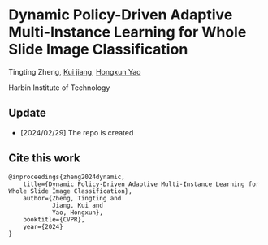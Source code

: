 # Dynamic Policy-Driven Adaptive Multi-Instance Learning for Whole Slide Image Classification


Tingting Zheng,  [Kui jiang]([https://haozhexie.com](https://scholar.google.com/citations?user=AbOLE9QAAAAJ&hl=en&oi=ao)), [Hongxun Yao](https://scholar.google.com/citations?user=aOMFNFsAAAAJ)

Harbin Institute of Technology
## Update
- [2024/02/29] The repo is created

## Cite this work

```
@inproceedings{zheng2024dynamic,
    title={Dynamic Policy-Driven Adaptive Multi-Instance Learning for Whole Slide Image Classification},
    author={Zheng, Tingting and
            Jiang, Kui and
            Yao, Hongxun},
    booktitle={CVPR},
    year={2024}
}
```


